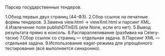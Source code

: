 Парсер государственных тендеров.

1.Обход первых двух страниц (44-ФЗ).
2.Сбор ссылок на печатные формы тендеров.
3.Замена view.html → viewXml.html и парсинг XML.
4.Извлечение поля publishDTInEIS (или None, если его нет).
5.Вывод результата прямо в консоль.
6.Распараллеливание (разбивка на Celery-таски)
7.Сбор ссылок со страниц — отдельная задача.
8.Парсинг XML — отдельная задача.
9.Использование eager-режима для упрощённого тестирования (всё выполняется синхронно).
